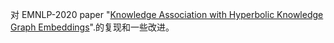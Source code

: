 对 EMNLP-2020 paper "[Knowledge Association with Hyperbolic Knowledge Graph Embeddings](https://www.aclweb.org/anthology/2020.emnlp-main.460/)".的复现和一些改进。

